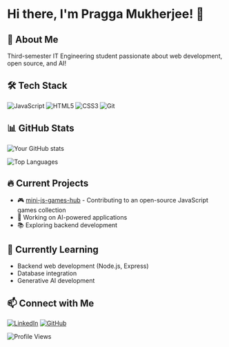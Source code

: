 
<!--
**pragga9876/pragga9876** is a ✨ _special_ ✨ repository because its `README.md` (this file) appears on your GitHub profile.

Here are some ideas to get you started:

- 🔭 I’m currently working on ...
- 🌱 I’m currently learning ...
- 👯 I’m looking to collaborate on ...
- 🤔 I’m looking for help with ...
- 💬 Ask me about ...
- 📫 How to reach me: ...
- 😄 Pronouns: ...
- ⚡ Fun fact: ...
-->
# Hi there, I'm Pragga Mukherjee! 👋

## 🚀 About Me
Third-semester IT Engineering student passionate about web development, open source, and AI!

## 🛠️ Tech Stack

![JavaScript](https://img.shields.io/badge/JavaScript-F7DF1E?style=for-the-badge&logo=javascript&logoColor=black)
![HTML5](https://img.shields.io/badge/HTML5-E34F26?style=for-the-badge&logo=html5&logoColor=white)
![CSS3](https://img.shields.io/badge/CSS3-1572B6?style=for-the-badge&logo=css3&logoColor=white)
![Git](https://img.shields.io/badge/Git-F05032?style=for-the-badge&logo=git&logoColor=white)

## 📊 GitHub Stats

![Your GitHub stats](https://github-readme-stats.vercel.app/api?username=pragga9876&show_icons=true&theme=radical)

![Top Languages](https://github-readme-stats.vercel.app/api/top-langs/?username=pragga9876&layout=compact&theme=radical)

## 🔥 Current Projects
- 🎮 [mini-js-games-hub](https://github.com/ritaban06/mini-js-games-hub) - Contributing to an open-source JavaScript games collection
- 🤖 Working on AI-powered applications
- 📚 Exploring backend development

## 🌱 Currently Learning
- Backend web development (Node.js, Express)
- Database integration
- Generative AI development

<!--[![An image of @pragga9876's Holopin badges, which is a link to view their full Holopin profile](https://holopin.me/pragga9876)](https://holopin.io/@pragga9876)-->


## 📫 Connect with Me

[![LinkedIn](https://img.shields.io/badge/LinkedIn-0A66C2?style=for-the-badge&logo=linkedin&logoColor=white)](YOUR_LINKEDIN_URL)
[![GitHub](https://img.shields.io/badge/GitHub-181717?style=for-the-badge&logo=github&logoColor=white)](https://github.com/pragga9876)

![Profile Views](https://komarev.com/ghpvc/?username=pragga9876&color=blue)
